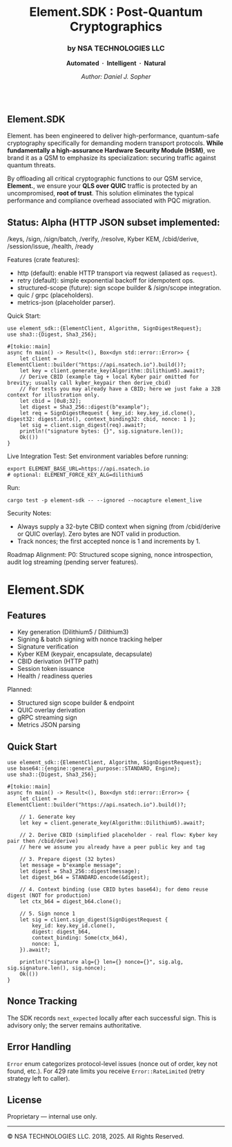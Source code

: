 <h1 align="center">Element.SDK : Post-Quantum Cryptographics</h1>
<h3 align="center">by NSA TECHNOLOGIES LLC</h3>
<p align="center"><b>Automated &nbsp;·&nbsp; Intelligent &nbsp;·&nbsp; Natural</b></p>
<p align="center"><i>Author: Daniel J. Sopher</i></p>
<br><br>


## Element.SDK

Element. has been engineered to deliver high-performance, quantum-safe cryptography specifically for demanding modern transport protocols. **While fundamentally a high-assurance Hardware Security Module (HSM)**, we brand it as a QSM to emphasize its specialization: securing traffic against quantum threats.

By offloading all critical cryptographic functions to our QSM service, **Element.**, we ensure your **QLS over QUIC** traffic is protected by an uncompromised, **root of trust**. This solution eliminates the typical performance and compliance overhead associated with PQC migration.

## Status: Alpha (HTTP JSON subset implemented:

/keys, /sign, /sign/batch, /verify, /resolve, Kyber KEM, /cbid/derive, /session/issue, /health, /ready

Features (crate features):
- http (default): enable HTTP transport via reqwest (aliased as `request`).
- retry (default): simple exponential backoff for idempotent ops.
- structured-scope (future): sign scope builder & /sign/scope integration.
- quic / grpc (placeholders).
- metrics-json (placeholder parser).

Quick Start:
```rust,ignore
use element_sdk::{ElementClient, Algorithm, SignDigestRequest};
use sha3::{Digest, Sha3_256};

#[tokio::main]
async fn main() -> Result<(), Box<dyn std::error::Error>> {
    let client = ElementClient::builder("https://api.nsatech.io").build()?;
    let key = client.generate_key(Algorithm::Dilithium5).await?;
    // Derive CBID (example tag + local Kyber pair omitted for brevity; usually call kyber_keypair then derive_cbid)
    // For tests you may already have a CBID; here we just fake a 32B context for illustration only.
    let cbid = [0u8;32];
    let digest = Sha3_256::digest(b"example");
    let req = SignDigestRequest { key_id: key.key_id.clone(), digest32: digest.into(), context_binding32: cbid, nonce: 1 };
    let sig = client.sign_digest(req).await?;
    println!("signature bytes: {}", sig.signature.len());
    Ok(())
}
```

Live Integration Test:
Set environment variables before running:
```
export ELEMENT_BASE_URL=https://api.nsatech.io
# optional: ELEMENT_FORCE_KEY_ALG=dilithium5
```
Run:
```
cargo test -p element-sdk -- --ignored --nocapture element_live
```

Security Notes:
- Always supply a 32-byte CBID context when signing (from /cbid/derive or QUIC overlay). Zero bytes are NOT valid in production.
- Track nonces; the first accepted nonce is 1 and increments by 1.

Roadmap Alignment:
P0: Structured scope signing, nonce introspection, audit log streaming (pending server features).

# Element.SDK

## Features
- Key generation (Dilithium5 / Dilithium3)
- Signing & batch signing with nonce tracking helper
- Signature verification
- Kyber KEM (keypair, encapsulate, decapsulate)
- CBID derivation (HTTP path)
- Session token issuance
- Health / readiness queries

Planned:
- Structured sign scope builder & endpoint
- QUIC overlay derivation
- gRPC streaming sign
- Metrics JSON parsing

## Quick Start
```rust,no_run
use element_sdk::{ElementClient, Algorithm, SignDigestRequest};
use base64::{engine::general_purpose::STANDARD, Engine};
use sha3::{Digest, Sha3_256};

#[tokio::main]
async fn main() -> Result<(), Box<dyn std::error::Error>> {
    let client = ElementClient::builder("https://api.nsatech.io").build()?;

    // 1. Generate key
    let key = client.generate_key(Algorithm::Dilithium5).await?;

    // 2. Derive CBID (simplified placeholder - real flow: Kyber key pair then /cbid/derive)
    // here we assume you already have a peer public key and tag

    // 3. Prepare digest (32 bytes)
    let message = b"example message";
    let digest = Sha3_256::digest(message);
    let digest_b64 = STANDARD.encode(&digest);

    // 4. Context binding (use CBID bytes base64); for demo reuse digest (NOT for production)
    let ctx_b64 = digest_b64.clone();

    // 5. Sign nonce 1
    let sig = client.sign_digest(SignDigestRequest {
        key_id: key.key_id.clone(),
        digest: digest_b64,
        context_binding: Some(ctx_b64),
        nonce: 1,
    }).await?;

    println!("signature alg={} len={} nonce={}", sig.alg, sig.signature.len(), sig.nonce);
    Ok(())
}
```

## Nonce Tracking
The SDK records `next_expected` locally after each successful sign. This is advisory only; the server remains authoritative.

## Error Handling
`Error` enum categorizes protocol-level issues (nonce out of order, key not found, etc.). For 429 rate limits you receive `Error::RateLimited` (retry strategy left to caller).

## License
Proprietary — internal use only.

***

© NSA TECHNOLOGIES LLC. 2018, 2025. All Rights Reserved.
